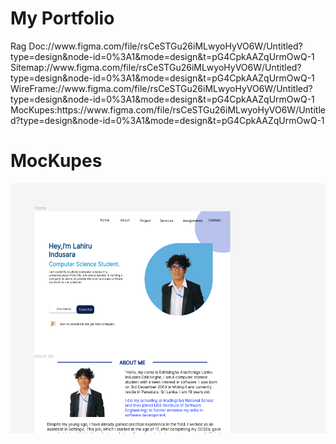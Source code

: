 <h1> My Portfolio </h1>
Rag Doc://www.figma.com/file/rsCeSTGu26iMLwyoHyVO6W/Untitled?type=design&node-id=0%3A1&mode=design&t=pG4CpkAAZqUrmOwQ-1<br>
Sitemap://www.figma.com/file/rsCeSTGu26iMLwyoHyVO6W/Untitled?type=design&node-id=0%3A1&mode=design&t=pG4CpkAAZqUrmOwQ-1<br>
WireFrame://www.figma.com/file/rsCeSTGu26iMLwyoHyVO6W/Untitled?type=design&node-id=0%3A1&mode=design&t=pG4CpkAAZqUrmOwQ-1<br>
MocKupes:https://www.figma.com/file/rsCeSTGu26iMLwyoHyVO6W/Untitled?type=design&node-id=0%3A1&mode=design&t=pG4CpkAAZqUrmOwQ-1<br>
<h1>MocKupes</h1>
<img src="assets/image/hed.png" height="400px">
